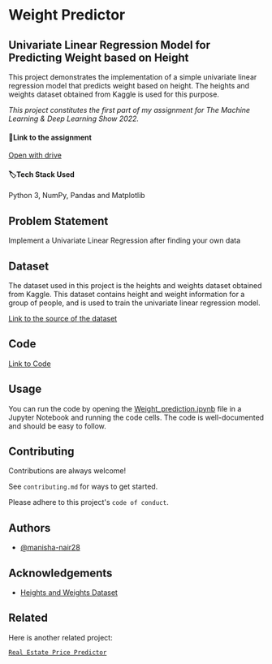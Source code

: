# Weight Predictor
## Univariate Linear Regression Model for Predicting Weight based on Height

This project demonstrates the implementation of a simple univariate linear regression model that predicts weight based on height. The heights and weights dataset obtained from Kaggle is used for this purpose.

<i>This project constitutes the first part of my assignment for The Machine Learning & Deep Learning Show 2022.</i>
#### :pushpin:Link to the assignment
[Open with drive](https://docs.google.com/document/d/1j_-H4JIKlEINkXOyg2NffFNCK7cZAob0/edit?usp=sharing&ouid=105804447612140213578&rtpof=true&sd=true)
#### :label:Tech Stack Used

Python 3, NumPy, Pandas and Matplotlib



## Problem Statement
 Implement a Univariate Linear Regression after finding your own data  
 
## Dataset
The dataset used in this project is the heights and weights dataset obtained from Kaggle. This dataset contains height and weight information for a group of people, and is used to train the univariate linear regression model.

[Link to the source of the dataset](https://www.kaggle.com/datasets/burnoutminer/heights-and-weights-dataset?resource=download)

## Code
[Link to Code](https://github.com/manisha-nair28/Weight-Predictor/blob/main/Weight_prediction.ipynb)
## Usage

You can run the code by opening the [Weight_prediction.ipynb](https://github.com/manisha-nair28/Weight-Predictor/blob/main/Weight_prediction.ipynb) file in a Jupyter Notebook and running the code cells. The code is well-documented and should be easy to follow.

## Contributing

Contributions are always welcome!

See `contributing.md` for ways to get started.

Please adhere to this project's `code of conduct`.


## Authors

- [@manisha-nair28](https://www.github.com/manisha-nair28)

## Acknowledgements

 - [Heights and Weights Dataset](https://www.kaggle.com/datasets/burnoutminer/heights-and-weights-dataset?resource=download)




## Related

Here is another related project:

[`Real Estate Price Predictor`](https://github.com/manisha-nair28/Real-Estate-Price-Predictor)

